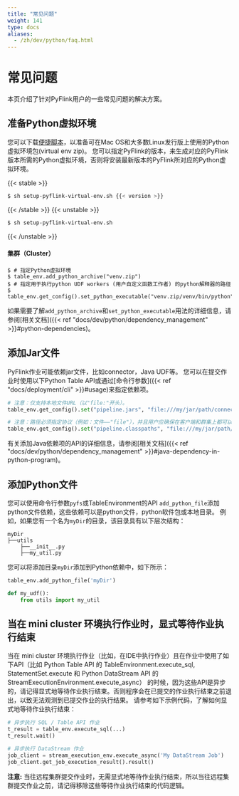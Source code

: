 ```yaml
---
title: "常见问题"
weight: 141
type: docs
aliases:
  - /zh/dev/python/faq.html
---
```

<!--
Licensed to the Apache Software Foundation (ASF) under one
or more contributor license agreements.  See the NOTICE file
distributed with this work for additional information
regarding copyright ownership.  The ASF licenses this file
to you under the Apache License, Version 2.0 (the
"License"); you may not use this file except in compliance
with the License.  You may obtain a copy of the License at

  http://www.apache.org/licenses/LICENSE-2.0

Unless required by applicable law or agreed to in writing,
software distributed under the License is distributed on an
"AS IS" BASIS, WITHOUT WARRANTIES OR CONDITIONS OF ANY
KIND, either express or implied.  See the License for the
specific language governing permissions and limitations
under the License.
-->

# 常见问题

本页介绍了针对PyFlink用户的一些常见问题的解决方案。



## 准备Python虚拟环境

您可以下载[便捷脚本](/downloads/setup-pyflink-virtual-env.sh)，以准备可在Mac OS和大多数Linux发行版上使用的Python虚拟环境包(virtual env zip)。
您可以指定PyFlink的版本，来生成对应的PyFlink版本所需的Python虚拟环境，否则将安装最新版本的PyFlink所对应的Python虚拟环境。

{{< stable >}}
```bash 
$ sh setup-pyflink-virtual-env.sh {{< version >}}
```
{{< /stable >}}
{{< unstable >}}
```bash 
$ sh setup-pyflink-virtual-env.sh
```
{{< /unstable >}}

#### 集群（Cluster）

```shell
$ # 指定Python虚拟环境
$ table_env.add_python_archive("venv.zip")
$ # 指定用于执行python UDF workers (用户自定义函数工作者) 的python解释器的路径
$ table_env.get_config().set_python_executable("venv.zip/venv/bin/python")
```

如果需要了解`add_python_archive`和`set_python_executable`用法的详细信息，请参阅[相关文档]({{< ref "docs/dev/python/dependency_management" >}}#python-dependencies)。

## 添加Jar文件

PyFlink作业可能依赖jar文件，比如connector，Java UDF等。
您可以在提交作业时使用以下Python Table API或通过[命令行参数]({{< ref "docs/deployment/cli" >}}#usage)来指定依赖项。

```python
# 注意：仅支持本地文件URL（以"file:"开头）。
table_env.get_config().set("pipeline.jars", "file:///my/jar/path/connector.jar;file:///my/jar/path/udf.jar")

# 注意：路径必须指定协议（例如：文件——"file"），并且用户应确保在客户端和群集上都可以访问这些URL。
table_env.get_config().set("pipeline.classpaths", "file:///my/jar/path/connector.jar;file:///my/jar/path/udf.jar")
```

有关添加Java依赖项的API的详细信息，请参阅[相关文档]({{< ref "docs/dev/python/dependency_management" >}}#java-dependency-in-python-program)。

## 添加Python文件
您可以使用命令行参数`pyfs`或TableEnvironment的API `add_python_file`添加python文件依赖，这些依赖可以是python文件，python软件包或本地目录。
例如，如果您有一个名为`myDir`的目录，该目录具有以下层次结构：

```
myDir
├──utils
    ├──__init__.py
    ├──my_util.py
```

您可以将添加目录`myDir`添加到Python依赖中，如下所示：

```python
table_env.add_python_file('myDir')

def my_udf():
    from utils import my_util
```

## 当在 mini cluster 环境执行作业时，显式等待作业执行结束

当在 mini cluster 环境执行作业（比如，在IDE中执行作业）且在作业中使用了如下API（比如 Python Table API 的
TableEnvironment.execute_sql, StatementSet.execute 和 Python DataStream API 的 StreamExecutionEnvironment.execute_async）
的时候，因为这些API是异步的，请记得显式地等待作业执行结束。否则程序会在已提交的作业执行结束之前退出，以致无法观测到已提交作业的执行结果。
请参考如下示例代码，了解如何显式地等待作业执行结束：

```python
# 异步执行 SQL / Table API 作业
t_result = table_env.execute_sql(...)
t_result.wait()

# 异步执行 DataStream 作业
job_client = stream_execution_env.execute_async('My DataStream Job')
job_client.get_job_execution_result().result()
```

<strong>注意:</strong> 当往远程集群提交作业时，无需显式地等待作业执行结束，所以当往远程集群提交作业之前，请记得移除这些等待作业执行结束的代码逻辑。
